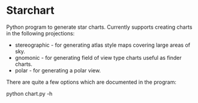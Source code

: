 # Starchart 

Python program to generate star charts. Currently supports creating charts in the following projections:

*   stereographic - for generating atlas style maps covering large areas of sky.
*   gnomonic - for generating field of view type charts useful as finder charts.
*   polar - for generating a polar view.

There are quite a few options which are documented in the program:

python chart.py -h
